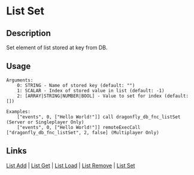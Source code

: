 # List Set

## Description

Set element of list stored at key from DB.

## Usage

```sqf
Arguments:
	0: STRING - Name of stored key (default: "")
	1: SCALAR - Index of stored value in list (default: -1)
	2: [ARRAY|STRING|NUMBER|BOOL] - Value to set for index (default: [])

Examples:
	["events", 0, ["Hello World!"]] call dragonfly_db_fnc_listSet (Server or Singleplayer Only)
	["events", 0, ["Hello World!"]] remoteExecCall ["dragonfly_db_fnc_listSet", 2, false] (Multiplayer Only)
```

## Links

[List Add](lists/listAdd.md) |
[List Get](lists/listGet.md) |
[List Load](lists/listLoad.md) |
[List Remove](lists/listRemove.md) |
[List Set](lists/listSet.md)
